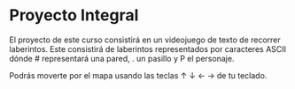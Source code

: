 # Proyecto Integral 

El proyecto de este curso consistirá en un videojuego de texto de recorrer laberintos. Este consistirá de laberintos representados por caracteres ASCII dónde # representará una pared, . un pasillo y P el personaje.

Podrás moverte por el mapa usando las teclas ↑ ↓ ← → de tu teclado.